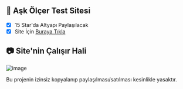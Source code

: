 ## 📑 Aşk Ölçer Test Sitesi 

- [x] 15 Star'da Altyapı Paylaşılacak
- [x] Site İçin [Buraya Tıkla](https://askolcer.vercel.app/)
## 📷 Site'nin Çalışır Hali
![image](https://hizliresim.com/papctq5)

Bu projenin izinsiz kopyalanıp paylaşılması/satılması kesinlikle yasaktır.
